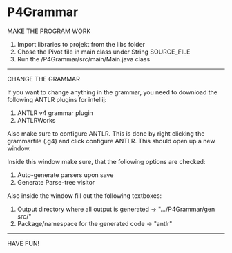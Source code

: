 # P4Grammar

MAKE THE PROGRAM WORK
1. Import libraries to projekt from the libs folder
2. Chose the Pivot file in main class under String SOURCE_FILE
3. Run the /P4Grammar/src/main/Main.java class

_________________________________________________________________________

CHANGE THE GRAMMAR

If you want to change anything in the grammar, you need to download the following ANTLR plugins for intellij:
1. ANTLR v4 grammar plugin
2. ANTLRWorks

Also make sure to configure ANTLR. This is done by right clicking the grammarfile (.g4) and click configure ANTLR.
This should open up a new window.

Inside this window make sure, that the following options are checked:
1. Auto-generate parsers upon save
2. Generate Parse-tree visitor

Also inside the window fill out the following textboxes:
1. Output directory where all output is generated -> ".../P4Grammar/gen src/"
2. Package/namespace for the generated code -> "antlr"

__________________________________________________________________________

HAVE FUN!
